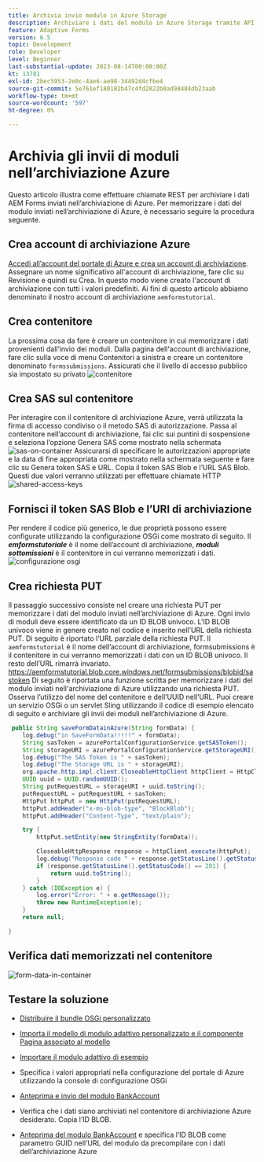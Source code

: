 ```yaml
---
title: Archivia invio modulo in Azure Storage
description: Archiviare i dati del modulo in Azure Storage tramite API REST
feature: Adaptive Forms
version: 6.5
topic: Development
role: Developer
level: Beginner
last-substantial-update: 2023-08-14T00:00:00Z
kt: 13781
exl-id: 2bec5953-2e0c-4ae6-ae98-34492d4cfbe4
source-git-commit: 5e761ef180182b47c4fd2822b0ad98484db23aab
workflow-type: tm+mt
source-wordcount: '597'
ht-degree: 0%

---
```


# Archivia gli invii di moduli nell’archiviazione Azure

Questo articolo illustra come effettuare chiamate REST per archiviare i dati AEM Forms inviati nell’archiviazione di Azure.
Per memorizzare i dati del modulo inviati nell’archiviazione di Azure, è necessario seguire la procedura seguente.

## Crea account di archiviazione Azure

[Accedi all’account del portale di Azure e crea un account di archiviazione](https://learn.microsoft.com/en-us/azure/storage/common/storage-account-create?tabs=azure-portal#create-a-storage-account-1). Assegnare un nome significativo all&#39;account di archiviazione, fare clic su Revisione e quindi su Crea. In questo modo viene creato l&#39;account di archiviazione con tutti i valori predefiniti. Ai fini di questo articolo abbiamo denominato il nostro account di archiviazione `aemformstutorial`.


## Crea contenitore

La prossima cosa da fare è creare un contenitore in cui memorizzare i dati provenienti dall’invio dei moduli.
Dalla pagina dell&#39;account di archiviazione, fare clic sulla voce di menu Contenitori a sinistra e creare un contenitore denominato `formssubmissions`. Assicurati che il livello di accesso pubblico sia impostato su privato
![contenitore](./assets/new-container.png)

## Crea SAS sul contenitore

Per interagire con il contenitore di archiviazione Azure, verrà utilizzata la firma di accesso condiviso o il metodo SAS di autorizzazione.
Passa al contenitore nell’account di archiviazione, fai clic sui puntini di sospensione e seleziona l’opzione Genera SAS come mostrato nella schermata
![sas-on-container](./assets/sas-on-container.png)
Assicurarsi di specificare le autorizzazioni appropriate e la data di fine appropriata come mostrato nella schermata seguente e fare clic su Genera token SAS e URL. Copia il token SAS Blob e l’URL SAS Blob. Questi due valori verranno utilizzati per effettuare chiamate HTTP
![shared-access-keys](./assets/shared-access-signature.png)


## Fornisci il token SAS Blob e l’URI di archiviazione

Per rendere il codice più generico, le due proprietà possono essere configurate utilizzando la configurazione OSGi come mostrato di seguito. Il _**emformstutoriale**_ è il nome dell’account di archiviazione, _**moduli sottomissioni**_ è il contenitore in cui verranno memorizzati i dati.
![configurazione osgi](./assets/azure-portal-osgi-configuration.png)


## Crea richiesta PUT

Il passaggio successivo consiste nel creare una richiesta PUT per memorizzare i dati del modulo inviati nell’archiviazione di Azure. Ogni invio di moduli deve essere identificato da un ID BLOB univoco. L’ID BLOB univoco viene in genere creato nel codice e inserito nell’URL della richiesta PUT.
Di seguito è riportato l’URL parziale della richiesta PUT. Il `aemformstutorial` è il nome dell’account di archiviazione, formsubmissions è il contenitore in cui verranno memorizzati i dati con un ID BLOB univoco. Il resto dell’URL rimarrà invariato.
https://aemformstutorial.blob.core.windows.net/formsubmissions/blobid/sastoken Di seguito è riportata una funzione scritta per memorizzare i dati del modulo inviati nell&#39;archiviazione di Azure utilizzando una richiesta PUT. Osserva l’utilizzo del nome del contenitore e dell’UUID nell’URL. Puoi creare un servizio OSGi o un servlet Sling utilizzando il codice di esempio elencato di seguito e archiviare gli invii dei moduli nell’archiviazione di Azure.

```java
 public String saveFormDatainAzure(String formData) {
    log.debug("in SaveFormData!!!!!" + formData);
    String sasToken = azurePortalConfigurationService.getSASToken();
    String storageURI = azurePortalConfigurationService.getStorageURI();
    log.debug("The SAS Token is " + sasToken);
    log.debug("The Storage URL is " + storageURI);
    org.apache.http.impl.client.CloseableHttpClient httpClient = HttpClientBuilder.create().build();
    UUID uuid = UUID.randomUUID();
    String putRequestURL = storageURI + uuid.toString();
    putRequestURL = putRequestURL + sasToken;
    HttpPut httpPut = new HttpPut(putRequestURL);
    httpPut.addHeader("x-ms-blob-type", "BlockBlob");
    httpPut.addHeader("Content-Type", "text/plain");

    try {
        httpPut.setEntity(new StringEntity(formData));

        CloseableHttpResponse response = httpClient.execute(httpPut);
        log.debug("Response code " + response.getStatusLine().getStatusCode());
        if (response.getStatusLine().getStatusCode() == 201) {
            return uuid.toString();
        }
    } catch (IOException e) {
        log.error("Error: " + e.getMessage());
        throw new RuntimeException(e);
    }
    return null;

}
```

## Verifica dati memorizzati nel contenitore

![form-data-in-container](./assets/form-data-in-container.png)

## Testare la soluzione

* [Distribuire il bundle OSGi personalizzato](./assets/SaveAndFetchFromAzure.core-1.0.0-SNAPSHOT.jar)

* [Importa il modello di modulo adattivo personalizzato e il componente Pagina associato al modello](./assets/store-and-fetch-from-azure.zip)

* [Importare il modulo adattivo di esempio](./assets/bank-account-sample-form.zip)

* Specifica i valori appropriati nella configurazione del portale di Azure utilizzando la console di configurazione OSGi
* [Anteprima e invio del modulo BankAccount](http://localhost:4502/content/dam/formsanddocuments/azureportalstorage/bankaccount/jcr:content?wcmmode=disabled)

* Verifica che i dati siano archiviati nel contenitore di archiviazione Azure desiderato. Copia l’ID BLOB.
* [Anteprima del modulo BankAccount](http://localhost:4502/content/dam/formsanddocuments/azureportalstorage/bankaccount/jcr:content?wcmmode=disabled&amp;guid=dba8ac0b-8be6-41f2-9929-54f627a649f6) e specifica l’ID BLOB come parametro GUID nell’URL del modulo da precompilare con i dati dell’archiviazione Azure

